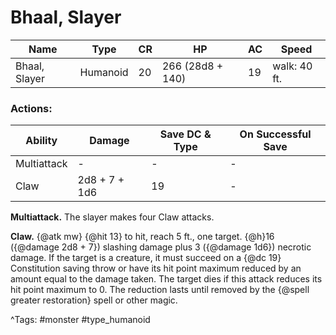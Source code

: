 # Bhaal, Slayer

| Name | Type | CR | HP | AC | Speed |
|------|------|----|----|----|-------|
| Bhaal, Slayer | Humanoid | 20 | 266 (28d8 + 140) | 19 | walk: 40 ft. |

### Actions:

| Ability | Damage | Save DC & Type | On Successful Save |
|---------|--------|----------------|--------------------|
| Multiattack | - | - | - |
| Claw | 2d8 + 7 + 1d6 | 19 | - |


**Multiattack.** The slayer makes four Claw attacks.

**Claw.** {@atk mw} {@hit 13} to hit, reach 5 ft., one target. {@h}16 ({@damage 2d8 + 7}) slashing damage plus 3 ({@damage 1d6}) necrotic damage. If the target is a creature, it must succeed on a {@dc 19} Constitution saving throw or have its hit point maximum reduced by an amount equal to the damage taken. The target dies if this attack reduces its hit point maximum to 0. The reduction lasts until removed by the {@spell greater restoration} spell or other magic.

^Tags: #monster #type_humanoid